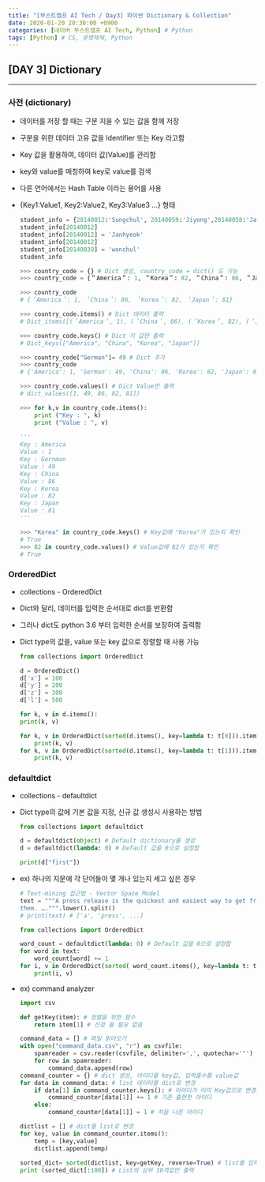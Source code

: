 ```yaml
---
title: "[부스트캠프 AI Tech / Day3] 파이썬 Dictionary & Collection"
date: 2020-01-20 20:30:00 +0900
categories: [네이버 부스트캠프 AI Tech, Python] # Python
tags: [Python] # CS, 운영체제, Python
---
```



## **[DAY 3] Dictionary**

---

### **사전 (dictionary)**

- 데이터를 저장 할 때는 구분 지을 수 있는 값을 함께 저장
- 구분을 위한 데이터 고유 값을 Identifier 또는 Key 라고함
- Key 값을 활용하여, 데이터 값(Value)를 관리함
- key와 value를 매칭하여 key로 value를 검색
- 다른 언어에서는 Hash Table 이라는 용어를 사용
- {Key1:Value1, Key2:Value2, Key3:Value3 ...} 형태

    ```python
    student_info = {20140012:'Sungchul', 20140059:'Jiyong',20140058:'JaeHong'}
    student_info[20140012]
    student_info[20140012] = 'Janhyeok'
    student_info[20140012]
    student_info[20140039] = 'wonchul'
    student_info

    >>> country_code = {} # Dict 생성, country_code = dict() 도 가능
    >>> country_code = {＂America＂: 1, ＂Korea＂: 82, ＂China＂: 86, ＂Japan＂: 81}

    >>> country_code
    # {＇America＇: 1, ＇China＇: 86, ＇Korea＇: 82, ＇Japan＇: 81}

    >>> country_code.items() # Dict 데이터 출력
    # Dict_items([(＇America＇, 1), (＇China＇, 86), (＇Korea＇, 82), (＇Japan＇, 81)])

    >>> country_code.keys() # Dict 키 값만 출력
    # Dict_keys(["America", "China", "Korea", "Japan"])

    >>> country_code["German"]= 49 # Dict 추가
    >>> country_code
    # {'America': 1, 'German': 49, 'China': 86, 'Korea': 82, 'Japan': 81}

    >>> country_code.values() # Dict Value만 출력
    # dict_values([1, 49, 86, 82, 81])

    >>> for k,v in country_code.items():
        print ("Key : ", k)
        print ("Value : ", v)
      
    '''
    Key : America
    Value : 1
    Key : Gernman
    Value : 49
    Key : China
    Value : 86
    Key : Korea
    Value : 82
    Key : Japan
    Value : 81
    '''

    >>> "Korea" in country_code.keys() # Key값에 "Korea"가 있는지 확인
    # True
    >>> 82 in country_code.values() # Value값에 82가 있는지 확인
    # True
    ```

### **OrderedDict**

- collections - OrderedDict
- Dict와 달리, 데이터를 입력한 순서대로 dict를 반환함
- 그러나 dict도 python 3.6 부터 입력한 순서를 보장하여 출력함
- Dict type의 값을, value 또는 key 값으로 정렬할 때 사용 가능

    ```python
    from collections import OrderedDict

    d = OrderedDict()
    d['x'] = 100
    d['y'] = 200
    d['z'] = 300
    d['l'] = 500

    for k, v in d.items():
    print(k, v)

    for k, v in OrderedDict(sorted(d.items(), key=lambda t: t[0])).items():
        print(k, v)
    for k, v in OrderedDict(sorted(d.items(), key=lambda t: t[1])).items():
        print(k, v)
    ```

### **defaultdict**

- collections - defaultdict
- Dict type의 값에 기본 값을 지정, 신규 값 생성시 사용하는 방법

    ```python
    from collections import defaultdict

    d = defaultdict(object) # Default dictionary를 생성
    d = defaultdict(lambda: 0) # Default 값을 0으로 설정합

    print(d["first"])
    ```

- ex) 하나의 지문에 각 단어들이 몇 개나 있는지 세고 싶은 경우

    ```python
    # Text-mining 접근법 - Vector Space Model
    text = """A press release is the quickest and easiest way to get free publicity. If well written, a press rv elease can result in multiple published articles about your firm and its products. And that can mean new prospects contacting you asking you to sell to 
    them. ….""".lower().split()
    # print(text) # ['a', 'press', ...]

    from collections import OrderedDict

    word_count = defaultdict(lambda: 0) # Default 값을 0으로 설정합
    for word in text:
        word_count[word] += 1
    for i, v in OrderedDict(sorted( word_count.items(), key=lambda t: t[1], reverse=True)).items():
        print(i, v)
    ```

- ex) command analyzer
  
    ```python
    import csv

    def getKey(item): # 정렬을 위한 함수
        return item[1] # 신경 쓸 필요 없음

    command_data = [] # 파일 읽어오기
    with open("command_data.csv", "r") as csvfile:
        spamreader = csv.reader(csvfile, delimiter=',', quotechar='"')
        for row in spamreader:
            command_data.append(row)
    command_counter = {} # dict 생성, 아이디를 key값, 입력줄수를 value값
    for data in command_data: # list 데이터를 dict로 변경
        if data[1] in command_counter.keys(): # 아이디가 이미 Key값으로 변경되었을 때
            command_counter[data[1]] += 1 # 기존 출현한 아이디
        else:
            command_counter[data[1]] = 1 # 처음 나온 아이디

    dictlist = [] # dict를 list로 변경
    for key, value in command_counter.items():
        temp = [key,value]
        dictlist.append(temp)
        
    sorted_dict= sorted(dictlist, key=getKey, reverse=True) # list를 입력 줄 수로 정렬
    print (sorted_dict[:100]) # List의 상위 10객값만 출력
    ```
